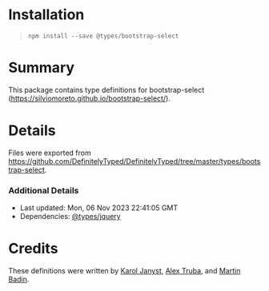 # Installation
> `npm install --save @types/bootstrap-select`

# Summary
This package contains type definitions for bootstrap-select (https://silviomoreto.github.io/bootstrap-select/).

# Details
Files were exported from https://github.com/DefinitelyTyped/DefinitelyTyped/tree/master/types/bootstrap-select.

### Additional Details
 * Last updated: Mon, 06 Nov 2023 22:41:05 GMT
 * Dependencies: [@types/jquery](https://npmjs.com/package/@types/jquery)

# Credits
These definitions were written by [Karol Janyst](https://github.com/LKay), [Alex Truba](https://github.com/AlexTruba), and [Martin Badin](https://github.com/martin-badin).
